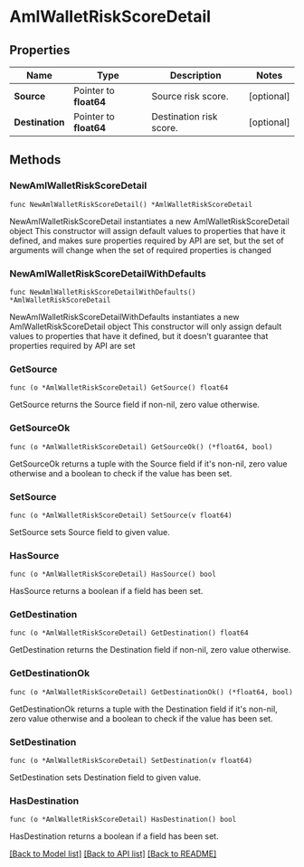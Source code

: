 # AmlWalletRiskScoreDetail

## Properties

Name | Type | Description | Notes
------------ | ------------- | ------------- | -------------
**Source** | Pointer to **float64** | Source risk score. | [optional] 
**Destination** | Pointer to **float64** | Destination risk score. | [optional] 

## Methods

### NewAmlWalletRiskScoreDetail

`func NewAmlWalletRiskScoreDetail() *AmlWalletRiskScoreDetail`

NewAmlWalletRiskScoreDetail instantiates a new AmlWalletRiskScoreDetail object
This constructor will assign default values to properties that have it defined,
and makes sure properties required by API are set, but the set of arguments
will change when the set of required properties is changed

### NewAmlWalletRiskScoreDetailWithDefaults

`func NewAmlWalletRiskScoreDetailWithDefaults() *AmlWalletRiskScoreDetail`

NewAmlWalletRiskScoreDetailWithDefaults instantiates a new AmlWalletRiskScoreDetail object
This constructor will only assign default values to properties that have it defined,
but it doesn't guarantee that properties required by API are set

### GetSource

`func (o *AmlWalletRiskScoreDetail) GetSource() float64`

GetSource returns the Source field if non-nil, zero value otherwise.

### GetSourceOk

`func (o *AmlWalletRiskScoreDetail) GetSourceOk() (*float64, bool)`

GetSourceOk returns a tuple with the Source field if it's non-nil, zero value otherwise
and a boolean to check if the value has been set.

### SetSource

`func (o *AmlWalletRiskScoreDetail) SetSource(v float64)`

SetSource sets Source field to given value.

### HasSource

`func (o *AmlWalletRiskScoreDetail) HasSource() bool`

HasSource returns a boolean if a field has been set.

### GetDestination

`func (o *AmlWalletRiskScoreDetail) GetDestination() float64`

GetDestination returns the Destination field if non-nil, zero value otherwise.

### GetDestinationOk

`func (o *AmlWalletRiskScoreDetail) GetDestinationOk() (*float64, bool)`

GetDestinationOk returns a tuple with the Destination field if it's non-nil, zero value otherwise
and a boolean to check if the value has been set.

### SetDestination

`func (o *AmlWalletRiskScoreDetail) SetDestination(v float64)`

SetDestination sets Destination field to given value.

### HasDestination

`func (o *AmlWalletRiskScoreDetail) HasDestination() bool`

HasDestination returns a boolean if a field has been set.


[[Back to Model list]](../README.md#documentation-for-models) [[Back to API list]](../README.md#documentation-for-api-endpoints) [[Back to README]](../README.md)


